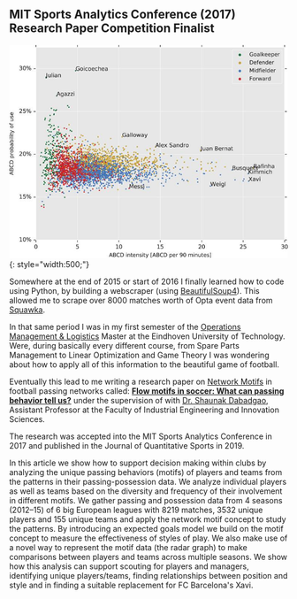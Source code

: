 ## MIT Sports Analytics Conference (2017) Research Paper Competition Finalist

![alt text](/imgs/ABCD.jpg){: style="width:500;"}

Somewhere at the end of 2015 or start of 2016 I finally learned how to code using Python, 
by building a webscraper (using [BeautifulSoup4](https://pypi.org/project/beautifulsoup4/)). This allowed me to scrape over 8000 matches worth of Opta event data from [Squawka](https://www.squawka.com).

In that same period I was in my first semester of the [Operations Management & Logistics](https://www.tue.nl/en/education/graduate-school/master-operations-management-and-logistics/) Master at the Eindhoven University of Technology.
Were, during basically every different course, from Spare Parts Management to Linear Optimization and Game Theory I was wondering about how to apply all of this information to the beautiful game of football.

Eventually this lead to me writing a research paper on [Network Motifs](https://en.wikipedia.org/wiki/Network_motif) in football passing networks called: [<b>Flow motifs in soccer: What can passing behavior tell us?</b>](https://content.iospress.com/download/journal-of-sports-analytics/jsa190290?id=journal-of-sports-analytics%2Fjsa190290)
 under the supervision of with [Dr. Shaunak Dabadgao](https://research.tue.nl/en/persons/shaunak-s-dabadghao/publications/), Assistant Professor at the Faculty of Industrial Engineering and Innovation Sciences. 
 
The research was accepted into the MIT Sports Analytics Conference in 2017 and published in the Journal of Quantitative Sports in 2019.

In this article we show how to support decision making within clubs by analyzing the unique passing behaviors (motifs) of players and teams from the patterns in their passing-possession data. 
We analyze individual players as well as teams based on the diversity and frequency of their involvement in different motifs. 
We gather passing and possession data from 4 seasons (2012–15) of 6 big European leagues with 8219 matches, 3532 unique players and 155 unique teams and apply the network motif concept to study the patterns.
 By introducing an expected goals model we build on the motif concept to measure the effectiveness of styles of play. 
 We also make use of a novel way to represent the motif data (the radar graph) to make comparisons between players and teams across multiple seasons. 
 We show how this analysis can support scouting for players and managers, identifying unique players/teams, finding relationships between position and style and in finding a suitable replacement for FC Barcelona's Xavi.
 
 